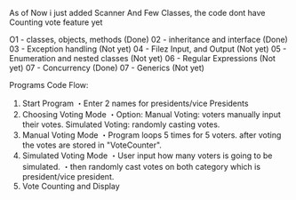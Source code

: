 As of Now i just added Scanner And Few Classes, the code dont have Counting vote feature yet

O1 - classes, objects, methods (Done)
02 - inheritance and interface (Done)
03 - Exception handling (Not yet)
04 - Filez Input, and Output (Not yet)
05 - Enumeration and nested classes (Not yet)
06 - Regular Expressions (Not yet)
07 - Concurrency (Done)
07 - Generics (Not yet)

Programs Code Flow:
1. Start Program
    ・Enter 2 names for presidents/vice Presidents
2. Choosing Voting Mode
    ・Option:
    Manual Voting: voters manually input their votes.
    Simulated Voting: randomly casting votes.
3. Manual Voting Mode
    ・Program loops 5 times for 5 voters.
    after voting the votes are stored in "VoteCounter".
4. Simulated Voting Mode
    ・User input how many voters is going to be simulated.
    ・then randomly cast votes on both category which is president/vice president.
5. Vote Counting and Display